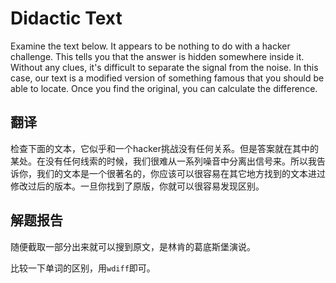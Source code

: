 # Didactic Text

Examine the text below. It appears to be nothing to do with a hacker challenge. This tells you that the answer is hidden somewhere inside it. Without any clues, it's difficult to separate the signal from the noise. In this case, our text is a modified version of something famous that you should be able to locate. Once you find the original, you can calculate the difference.

## 翻译

检查下面的文本，它似乎和一个hacker挑战没有任何关系。但是答案就在其中的某处。在没有任何线索的时候，我们很难从一系列噪音中分离出信号来。所以我告诉你，我们的文本是一个很著名的，你应该可以很容易在其它地方找到的文本进过修改过后的版本。一旦你找到了原版，你就可以很容易发现区别。

## 解题报告

随便截取一部分出来就可以搜到原文，是林肯的葛底斯堡演说。

比较一下单词的区别，用`wdiff`即可。
